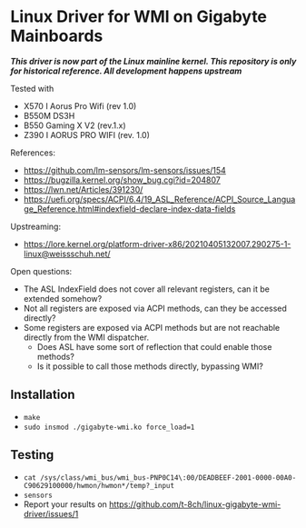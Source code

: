 # Linux Driver for WMI on Gigabyte Mainboards

***This driver is now part of the Linux mainline kernel. This repository is
only for historical reference. All development happens upstream***

Tested with
* X570 I Aorus Pro Wifi (rev 1.0)
* B550M DS3H
* B550 Gaming X V2 (rev.1.x)
* Z390 I AORUS PRO WIFI (rev. 1.0)

References:
* https://github.com/lm-sensors/lm-sensors/issues/154
* https://bugzilla.kernel.org/show_bug.cgi?id=204807
* https://lwn.net/Articles/391230/
* https://uefi.org/specs/ACPI/6.4/19_ASL_Reference/ACPI_Source_Language_Reference.html#indexfield-declare-index-data-fields

Upstreaming:
* https://lore.kernel.org/platform-driver-x86/20210405132007.290275-1-linux@weissschuh.net/

Open questions:
* The ASL IndexField does not cover all relevant registers, can it be extended somehow?
* Not all registers are exposed via ACPI methods, can they be accessed directly?
* Some registers are exposed via ACPI methods but are not reachable directly from the WMI dispatcher.
  * Does ASL have some sort of reflection that could enable those methods?
  * Is it possible to call those methods directly, bypassing WMI?

## Installation

* `make`
* `sudo insmod ./gigabyte-wmi.ko force_load=1`

## Testing

* `cat /sys/class/wmi_bus/wmi_bus-PNP0C14\:00/DEADBEEF-2001-0000-00A0-C90629100000/hwmon/hwmon*/temp?_input`
* `sensors`
* Report your results on https://github.com/t-8ch/linux-gigabyte-wmi-driver/issues/1
